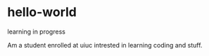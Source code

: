 # hello-world
learning in progress

Am a student enrolled at uiuc intrested in learning coding and stuff.
